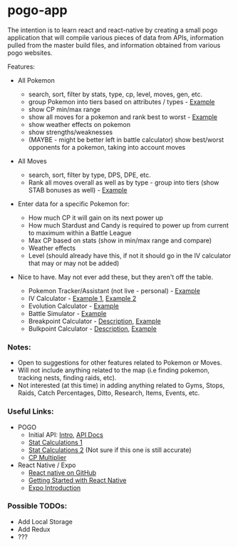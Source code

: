 # pogo-app

The intention is to learn react and react-native by creating a small pogo application that will compile various pieces of data from APIs, information pulled from the master build files, and information obtained from various pogo websites. 

Features:

* All Pokemon
  * search, sort, filter by stats, type, cp, level, moves, gen, etc.
  * group Pokemon into tiers based on attributes / types - [Example](https://rankedboost.com/pokemon-go/bug-type/)
  * show CP min/max range
  * show all moves for a pokemon and rank best to worst - [Example](https://pokemongo.gamepress.gg/pokemon/40)
  * show weather effects on pokemon
  * show strengths/weaknesses
  * (MAYBE - might be better left in battle calculator) show best/worst opponents for a pokemon, taking into account moves
  
* All Moves
  * search, sort, filter by type, DPS, DPE, etc.
  * Rank all moves overall as well as by type - group into tiers (show STAB bonuses as well) - [Example](https://pokemongo.gamepress.gg/pve-fast-moves)

* Enter data for a specific Pokemon for:
  * How much CP it will gain on its next power up
  * How much Stardust and Candy is required to power up from current to maximum within a Battle League
  * Max CP based on stats (show in min/max range and compare)
  * Weather effects
  * Level (should already have this, if not it should go in the IV calculator that may or may not be added)

* Nice to have. May not ever add these, but they aren't off the table.
  * Pokemon Tracker/Assistant (not live - personal) - [Example](https://pokeassistant.com/trainerstats/globalstats?locale=en)
  * IV Calculator - [Example 1](https://pokeassistant.com/main/ivcalculator), [Example 2](https://pokemongo.gamepress.gg/pokemongo-iv-calculator#/)
  * Evolution Calculator - [Example](https://pokeassistant.com/main/evolver?locale=en)
  * Battle Simulator - [Example](https://pokeassistant.com/main/index?locale=en)
  * Breakpoint Calculator - [Description](https://pokemongo.gamepress.gg/guide-breakpoints), [Example](https://pokemongo.gamepress.gg/breakpoint-calculator#/)
  * Bulkpoint Calculator - [Description](https://pokemongo.gamepress.gg/guide-bulkpoints), [Example](https://pokemongo.gamepress.gg/bulk-point-calculator#/)

### Notes:

* Open to suggestions for other features related to Pokemon or Moves. 
* Will not include anything related to the map (i.e finding pokemon, tracking nests, finding raids, etc). 
* Not interested (at this time) in adding anything related to Gyms, Stops, Raids, Catch Percentages, Ditto, Research, Items, Events, etc. 


### Useful Links: 

* POGO
  * Initial API: [Intro](https://pogoapi.net/), [API Docs](https://pogoapi.net/documentation/)
  * [Stat Calculations 1](https://pokemongo.gamepress.gg/pokemon-stats-advanced)
  * [Stat Calculations 2](https://pokemongohub.net/post/wiki/pokemon-go-calculates-stats-max-cp/) (Not sure if this one is still accurate)
  * [CP Multiplier](https://pokemongo.gamepress.gg/cp-multiplier)
* React Native / Expo
  * [React native on GitHub](https://github.com/facebook/react-native)
  * [Getting Started with React Native](https://facebook.github.io/react-native/docs/getting-started.html)
  * [Expo Introduction](https://docs.expo.io/versions/v32.0.0/)

### Possible TODOs:

* Add Local Storage
* Add Redux
* ???

